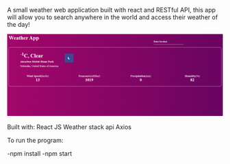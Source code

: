 A small weather web application built with react and RESTful API, this app will allow you to search anywhere in the world and access their weather of the day!

![Application](src/image/weather.png)

Built with:
React JS
Weather stack api
Axios

To run the program:

-npm install
-npm start
